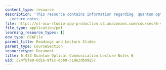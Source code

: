 ```yaml
---
content_type: resource
description: 'This resource contains information regarding  quantum optical communication:
  Lecture notes.'
file: https://ol-ocw-studio-app-production.s3.amazonaws.com/courses/6-453-quantum-optical-communication-fall-2016/324f8fe90d169f1cdbb0c1de3db09257_MIT6_453F16_Lect6.pdf
file_type: application/pdf
learning_resource_types: []
ocw_type: OCWFile
parent_title: Readings and Lecture Slides
parent_type: CourseSection
resourcetype: Document
title: 6.453 Quantum Optical Communication Lecture Notes 6
uid: 324f8fe9-0d16-9f1c-dbb0-c1de3db09257
---
```

